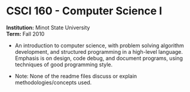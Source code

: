 # CSCI 160 - Computer Science I
**Institution:** Minot State University  
**Term:** Fall 2010  

- An introduction to computer science, with problem solving algorithm development, and structured programming in a high-level language. Emphasis is on design, code debug, and document programs, using techniques of good programming style.

- Note: None of the readme files discuss or explain methodologies/concepts used.